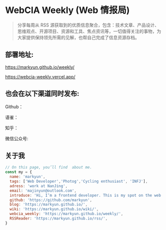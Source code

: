 # WebCIA Weekly (Web 情报局)

> 分享每周从 RSS 源获取到的优质信息聚合，包含：技术文章、产品设计、思维观点、开源项目、资源和工具、焦点资讯等，一切值得关注的事物，为大家提供保持领先所需的见解，也帮自己完成了信息资源存档。

## 部署地址:

https://markyun.github.io/weekly/

https://webcia-weekly.vercel.app/

## 也会在以下渠道同时发布:

Github：

语雀：

知乎：

微信公众号:

## 关于我

```js
// On this page, you’ll find  about me.
const my = {
  name: 'markyun',
  tags: ['Web Developer','Photog','Cycling enthusiast', 'INFJ'],
  adress: 'work at NanJing',
  email: 'majinyun@outlook.com',
  introduce: 'Hi, I’m a frontend developer. This is my spot on the web for writing, projects, tutorials and anything else I want to put out there. check out the blog, or of my weekly.',
  github: 'https://github.com/markyun',
  blog: 'https://markyun.github.io/',
  wiki: 'https://markyun.github.io/wiki/',
  webcia_weekly: 'https://markyun.github.io/weekly/',
  RSSReader: 'https://markyun.github.io/rss/',
}
```
